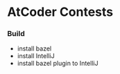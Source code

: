 AtCoder Contests
================

### Build
- install bazel
- install IntelliJ
- install bazel plugin to IntelliJ 